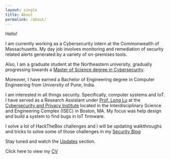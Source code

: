 ```yaml
---
layout: single
title: About
permalink: /about/
---
```

Hello!

I am currently working as a Cybersecurity intern at the Commonwealth of Massachusetts. My day job involves monitoring and remediation of security related alerts generated by a variety of on-premises tools.

Also, I am a graduate student at the Northeastern university, gradually progressing towards a [Master of Science degree in Cybersecurity](https://www.khoury.northeastern.edu/program/cybersecurity-ms/).

Moreover, I have earned a Bachelor of Engineering degree in Computer Engineering from University of Pune, India.

I am interested in all things security. Specifically, computer systems and IoT. I have served as a Research Assistant under [Prof. Long Lu](https://www.longlu.org/) at the [Cybersecurity and Privacy Institute](https://cyber.khoury.northeastern.edu/) located in the Interdisciplinary Science and Engineering Complex (ISEC) in Boston, MA. My focus was help design and build a system to find bugs in IoT firmware.

I solve a lot of HackTheBox challenges and I will be updating walkthroughs and tricks to solve some of those challenges in my [Security Blog]()

Stay tuned and watch the [Updates]() section.

Click here to view my [CV]()
